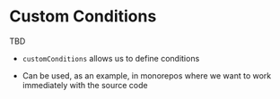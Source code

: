 # Custom Conditions

TBD

- `customConditions` allows us to define conditions

- Can be used, as an example, in monorepos where we want to work immediately with the source code

